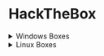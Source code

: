 # HackTheBox

<details>

<summary>Windows Boxes</summary>

* [x] [Forest](https://lojique.gitbook.io/hack-the-box/v/forest/)
* [x] [Sauna](https://lojique.gitbook.io/sauna/)&#x20;
* [x] Active&#x20;
* [ ] Blackfield&#x20;
* [ ] Resolute&#x20;
* [ ] Reel&#x20;
* [ ] Sizzle&#x20;
* [ ] Mantis&#x20;
* [ ] Cascade&#x20;
* [ ] Multimaster&#x20;
* [ ] Monteverde
* [ ] Fuse
* [ ] Intelligence
* [ ] Remote
* [ ] Object

</details>

<details>

<summary>Linux Boxes</summary>

* [ ] Solid State
* [ ] Traverxec

</details>
